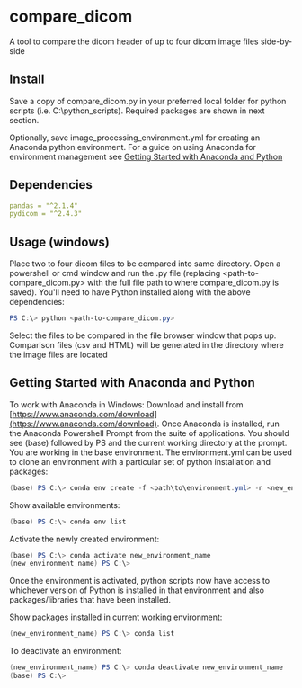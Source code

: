 # compare_dicom

A tool to compare the dicom header of up to four dicom image files side-by-side

## Install

Save a copy of compare_dicom.py in your preferred local folder for python scripts (i.e. C:\python_scripts). Required packages are shown in next section.

Optionally, save image_processing_environment.yml for creating an Anaconda python environment. For a guide on using Anaconda for environment management see [Getting Started with Anaconda and Python](#getting-started-with-anaconda-and-python)

## Dependencies

```yml
pandas = "^2.1.4"
pydicom = "^2.4.3"
```
## Usage (windows)

Place two to four dicom files to be compared into same directory. Open a powershell or cmd window and run the .py file (replacing <path-to-compare_dicom.py> with the full file path to where compare_dicom.py is saved). You'll need to have Python installed along with the above dependencies:

```powershell
PS C:\> python <path-to-compare_dicom.py> 
```

Select the files to be compared in the file browser window that pops up. Comparison files (csv and HTML) will be generated in the directory where the image files are located

## Getting Started with Anaconda and Python

To work with Anaconda in Windows:
Download and install from [https://www.anaconda.com/download](https://www.anaconda.com/download).
Once Anaconda is installed, run the Anaconda Powershell Prompt from the suite of applications.
You should see (base) followed by PS and the current working directory at the prompt. You are working in the base environment.
The environment.yml can be used to clone an environment with a particular set of python installation and packages:

```powershell
(base) PS C:\> conda env create -f <path\to\environment.yml> -n <new_environment_name>
```

Show available environments:

```powershell
(base) PS C:\> conda env list
```

Activate the newly created environment:

```powershell
(base) PS C:\> conda activate new_environment_name
(new_environment_name) PS C:\>
```

Once the environment is activated, python scripts now have access to whichever version of Python is installed in that environment and also packages/libraries that have been installed.

Show packages installed in current working environment:

```powershell
(new_environment_name) PS C:\> conda list
```

To deactivate an environment:

```powershell
(new_environment_name) PS C:\> conda deactivate new_environment_name
(base) PS C:\>
```
